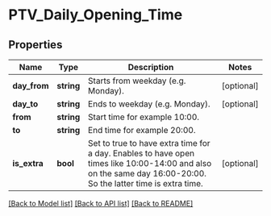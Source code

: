 # PTV_Daily_Opening_Time

## Properties
Name | Type | Description | Notes
------------ | ------------- | ------------- | -------------
**day_from** | **string** | Starts from weekday (e.g. Monday). | [optional] 
**day_to** | **string** | Ends to weekday (e.g. Monday). | [optional] 
**from** | **string** | Start time for example 10:00. | 
**to** | **string** | End time for example 20:00. | 
**is_extra** | **bool** | Set to true to have extra time for a day. Enables to have open times like 10:00-14:00 and also on the same day 16:00-20:00. So the latter time is extra time. | [optional] 

[[Back to Model list]](../README.md#documentation-for-models) [[Back to API list]](../README.md#documentation-for-api-endpoints) [[Back to README]](../README.md)


